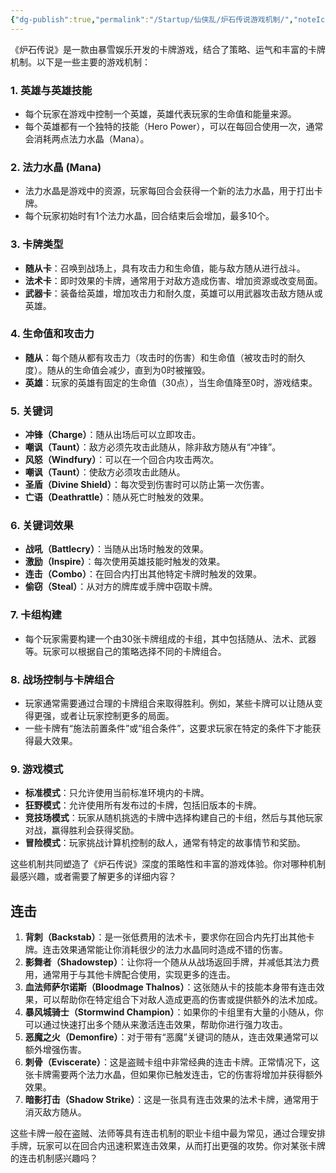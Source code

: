 ```yaml
---
{"dg-publish":true,"permalink":"/Startup/仙侠乱/炉石传说游戏机制/","noteIcon":"","created":"2025-03-06T21:28:25.984+08:00"}
---
```


《炉石传说》是一款由暴雪娱乐开发的卡牌游戏，结合了策略、运气和丰富的卡牌机制。以下是一些主要的游戏机制：

### 1. **英雄与英雄技能**
   - 每个玩家在游戏中控制一个英雄，英雄代表玩家的生命值和能量来源。
   - 每个英雄都有一个独特的技能（Hero Power），可以在每回合使用一次，通常会消耗两点法力水晶（Mana）。

### 2. **法力水晶 (Mana)**
   - 法力水晶是游戏中的资源，玩家每回合会获得一个新的法力水晶，用于打出卡牌。
   - 每个玩家初始时有1个法力水晶，回合结束后会增加，最多10个。

### 3. **卡牌类型**
   - **随从卡**：召唤到战场上，具有攻击力和生命值，能与敌方随从进行战斗。
   - **法术卡**：即时效果的卡牌，通常用于对敌方造成伤害、增加资源或改变局面。
   - **武器卡**：装备给英雄，增加攻击力和耐久度，英雄可以用武器攻击敌方随从或英雄。
   
### 4. **生命值和攻击力**
   - **随从**：每个随从都有攻击力（攻击时的伤害）和生命值（被攻击时的耐久度）。随从的生命值会减少，直到为0时被摧毁。
   - **英雄**：玩家的英雄有固定的生命值（30点），当生命值降至0时，游戏结束。

### 5. **关键词**
   - **冲锋（Charge）**：随从出场后可以立即攻击。
   - **嘲讽（Taunt）**：敌方必须先攻击此随从，除非敌方随从有“冲锋”。
   - **风怒（Windfury）**：可以在一个回合内攻击两次。
   - **嘲讽（Taunt）**：使敌方必须攻击此随从。
   - **圣盾（Divine Shield）**：每次受到伤害时可以防止第一次伤害。
   - **亡语（Deathrattle）**：随从死亡时触发的效果。

### 6. **关键词效果**
   - **战吼（Battlecry）**：当随从出场时触发的效果。
   - **激励（Inspire）**：每次使用英雄技能时触发的效果。
   - **连击（Combo）**：在回合内打出其他特定卡牌时触发的效果。
   - **偷窃（Steal）**：从对方的牌库或手牌中窃取卡牌。

### 7. **卡组构建**
   - 每个玩家需要构建一个由30张卡牌组成的卡组，其中包括随从、法术、武器等。玩家可以根据自己的策略选择不同的卡牌组合。

### 8. **战场控制与卡牌组合**
   - 玩家通常需要通过合理的卡牌组合来取得胜利。例如，某些卡牌可以让随从变得更强，或者让玩家控制更多的局面。
   - 一些卡牌有“施法前置条件”或“组合条件”，这要求玩家在特定的条件下才能获得最大效果。

### 9. **游戏模式**
   - **标准模式**：只允许使用当前标准环境内的卡牌。
   - **狂野模式**：允许使用所有发布过的卡牌，包括旧版本的卡牌。
   - **竞技场模式**：玩家从随机挑选的卡牌中选择构建自己的卡组，然后与其他玩家对战，赢得胜利会获得奖励。
   - **冒险模式**：玩家挑战计算机控制的敌人，通常有特定的故事情节和奖励。

这些机制共同塑造了《炉石传说》深度的策略性和丰富的游戏体验。你对哪种机制最感兴趣，或者需要了解更多的详细内容？

## 连击

1. **背刺（Backstab）**：是一张低费用的法术卡，要求你在回合内先打出其他卡牌。连击效果通常能让你消耗很少的法力水晶同时造成不错的伤害。
2. **影舞者（Shadowstep）**：让你将一个随从从战场返回手牌，并减低其法力费用，通常用于与其他卡牌配合使用，实现更多的连击。
3. **血法师萨尔诺斯（Bloodmage Thalnos）**：这张随从卡的技能本身带有连击效果，可以帮助你在特定组合下对敌人造成更高的伤害或提供额外的法术加成。
4. **暴风城骑士（Stormwind Champion）**：如果你的卡组里有大量的小随从，你可以通过快速打出多个随从来激活连击效果，帮助你进行强力攻击。
5. **恶魔之火（Demonfire）**：对于带有“恶魔”关键词的随从，连击效果通常可以额外增强伤害。
6. **刺骨（Eviscerate）**：这是盗贼卡组中非常经典的连击卡牌。正常情况下，这张卡牌需要两个法力水晶，但如果你已触发连击，它的伤害将增加并获得额外效果。
7. **暗影打击（Shadow Strike）**：这是一张具有连击效果的法术卡牌，通常用于消灭敌方随从。

这些卡牌一般在盗贼、法师等具有连击机制的职业卡组中最为常见，通过合理安排手牌，玩家可以在回合内迅速积累连击效果，从而打出更强的攻势。你对某张卡牌的连击机制感兴趣吗？